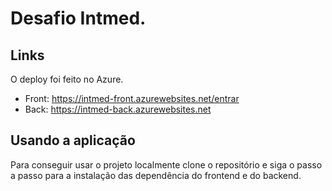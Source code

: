 # Desafio Intmed.

## Links

O deploy foi feito no Azure.

- Front: https://intmed-front.azurewebsites.net/entrar
- Back: https://intmed-back.azurewebsites.net


## Usando a aplicação

Para conseguir usar o projeto localmente clone o repositório e siga o passo a passo para a instalação das dependência do frontend e do backend.
